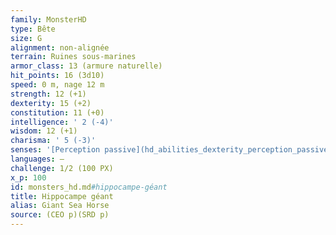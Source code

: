 ```yaml
---
family: MonsterHD
type: Bête
size: G
alignment: non-alignée
terrain: Ruines sous-marines
armor_class: 13 (armure naturelle)
hit_points: 16 (3d10)
speed: 0 m, nage 12 m
strength: 12 (+1)
dexterity: 15 (+2)
constitution: 11 (+0)
intelligence: ' 2 (-4)'
wisdom: 12 (+1)
charisma: ' 5 (-3)'
senses: '[Perception passive](hd_abilities_dexterity_perception_passive.md) 11'
languages: —
challenge: 1/2 (100 PX)
x_p: 100
id: monsters_hd.md#hippocampe-géant
title: Hippocampe géant
alias: Giant Sea Horse
source: (CEO p)(SRD p)
---
```


